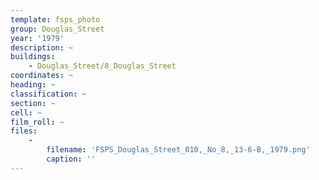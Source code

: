 ```yaml
---
template: fsps_photo
group: Douglas_Street
year: '1979'
description: ~
buildings:
    - Douglas_Street/8_Douglas_Street
coordinates: ~
heading: ~
classification: ~
section: ~
cell: ~
film_roll: ~
files:
    -
        filename: 'FSPS_Douglas_Street_010,_No_8,_13-6-B,_1979.png'
        caption: ''
---
```

